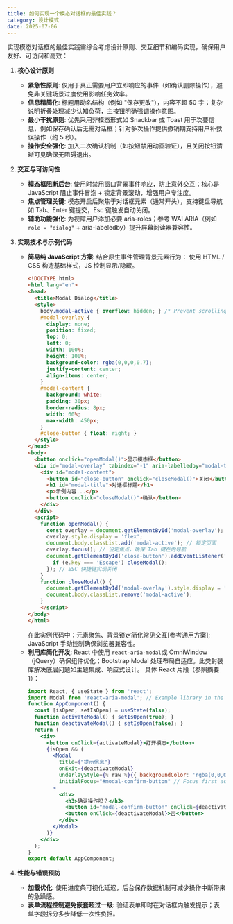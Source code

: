 ```yaml
---
title: 如何实现一个模态对话框的最佳实践？
category: 设计模式
date: 2025-07-06
---
```

实现模态对话框的最佳实践需综合考虑设计原则、交互细节和编码实现，确保用户友好、可访问和高效：
1. **核心设计原则**
   - **紧急性原则**: 仅用于真正需要用户立即响应的事件（如确认删除操作），避免非关键场景过度使用影响任务效率。
   - **信息精简化**: 标题用动名结构（例如 "保存更改"），内容不超 50 字；复杂说明折叠处理减少认知负荷，主按钮明确强调操作意图。
   - **最小干扰原则**: 优先采用非模态形式如 Snackbar 或 Toast 用于次要信息，例如保存确认后无需对话框；针对多次操作提供撤销期支持用户补救误操作（约 5 秒）。
   - **操作安全强化**: 加入二次确认机制（如按钮禁用动画验证），且关闭按钮清晰可见确保无阻碍退出。

2. **交互与可访问性**
   - **模态框阻断后台**: 使用时禁用窗口背景事件响应，防止意外交互；核心是 JavaScript 阻止事件冒泡 + 锁定背景滚动，增强用户专注度。
   - **焦点管理关键**: 模态开启后聚焦于对话框元素（通常开头），支持键盘导航如 Tab、Enter 键提交，Esc 键触发自动关闭。
   - **辅助功能强化**: 为视障用户添加必要 aria-roles；参考 WAI ARIA（例如 `role = "dialog"` + aria-labeledby）提升屏幕阅读器兼容性。

3. **实现技术与示例代码**
   - **简易纯 JavaScript 方案**: 结合原生事件管理背景元素行为：
     使用 HTML / CSS 构造基础样式，JS 控制显示/隐藏。
     ```html
     <!DOCTYPE html>
     <html lang="en">
     <head>
       <title>Modal Dialog</title>
       <style>
         body.modal-active { overflow: hidden; } /* Prevent scrolling */
         #modal-overlay {
           display: none;
           position: fixed;
           top: 0;
           left: 0;
           width: 100%;
           height: 100%;
           background-color: rgba(0,0,0,0.7);
           justify-content: center;
           align-items: center;
         }
         #modal-content {
           background: white;
           padding: 30px;
           border-radius: 8px;
           width: 60%;
           max-width: 450px;
         }
         #close-button { float: right; }
       </style>
     </head>
     <body>
       <button onclick="openModal()">显示模态框</button>
       <div id="modal-overlay" tabindex="-1" aria-labelledby="modal-title" role="dialog">
         <div id="modal-content">
           <button id="close-button" onclick="closeModal()">关闭</button>
           <h1 id="modal-title">对话框标题</h1>
           <p>示例内容...</p>
           <button onclick="closeModal()">确认</button>
         </div>
       </div>
       <script>
         function openModal() {
           const overlay = document.getElementById('modal-overlay');
           overlay.style.display = 'flex';
           document.body.classList.add('modal-active'); // 锁定页面
           overlay.focus(); // 设定焦点，确保 Tab 键在内导航
           document.getElementById('close-button').addEventListener('keydown', function(e) {
             if (e.key === 'Escape') closeModal();
           }); // ESC 快捷键实现关闭
         }
         function closeModal() {
           document.getElementById('modal-overlay').style.display = 'none';
           document.body.classList.remove('modal-active');
         }
         </script>
     </body>
     </html>
     ```
     在此实例代码中：元素聚焦、背景锁定简化常见交互[参考通用方案]; JavaScript 手动控制确保浏览器兼容性。
   - **利用库简化开发**: React 中使用 `react-aria-modal`或 OmniWindow（jQuery）确保组件优化；Bootstrap Modal 处理布局自适应。此类封装库解决底层问题如主题集成、响应式设计。
     具体 React 片段（参照摘要1）：
     ```jsx
     import React, { useState } from 'react';
     import Modal from 'react-aria-modal'; // Example library in the ecosystem
     function AppComponent() {
       const [isOpen, setIsOpen] = useState(false);
       function activateModal() { setIsOpen(true); }
       function deactivateModal() { setIsOpen(false); }
       return (
         <div>
           <button onClick={activateModal}>打开模态</button>
           {isOpen && (
             <Modal
               title={"提示信息"}
               onExit={deactivateModal}
               underlayStyle={% raw %}{{ backgroundColor: 'rgba(0,0,0,0.8)' }}{% endraw %}
               initialFocus="#modal-confirm-button" // Focus first actionable element
             >
               <div>
                 <h3>确认操作吗？</h3>
                 <button id="modal-confirm-button" onClick={deactivateModal}>是</button>
                 <button onClick={deactivateModal}>否</button>
               </div>
             </Modal>
           )}
         </div>
       );
     }
     export default AppComponent;
     ```
4. **性能与错误预防**
   - **加载优化**: 使用进度条可视化延迟，后台保存数据机制可减少操作中断带来的急躁感。
   - **表单流程控制避免嵌套超过一级:** 验证表单即时在对话框内触发提示；表单字段拆分多步降低一次性负担。
